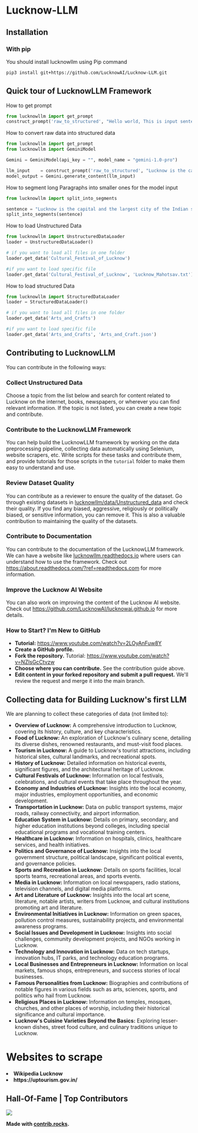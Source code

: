<h1>Lucknow-LLM</h1>

## Installation

### With pip

You should install lucknowllm using Pip command

```bash
pip3 install git+https://github.com/LucknowAI/Lucknow-LLM.git
```

## Quick tour of LucknowLLM Framework

How to get prompt

```python
from lucknowllm import get_prompt
construct_prompt('raw_to_structured', "Hello world, This is input sentence")
```

How to convert raw data into structured data

```python
from lucknowllm import get_prompt
from lucknowllm import GeminiModel

Gemini = GeminiModel(api_key = "", model_name = "gemini-1.0-pro")

llm_input    = construct_prompt('raw_to_structured', "Lucknow is the capital and the largest city of the Indian state of Uttar Pradesh and it is the administrative headquarters of the eponymous district and division.")
model_output = Gemini.generate_content(llm_input)
```

How to segment long Paragraphs into smaller ones for the model input

```python
from lucknowllm import split_into_segments

sentence = "Lucknow is the capital and the largest city of the Indian state of Uttar Pradesh and it is the administrative headquarters of the eponymous district and division."
split_into_segments(sentence)
```

How to load Unstructured Data

```python
from lucknowllm import UnstructuredDataLoader
loader = UnstructuredDataLoader()

# if you want to load all files in one folder
loader.get_data('Cultural_Festival_of_Lucknow')

#if you want to load specific file
loader.get_data('Cultural_Festival_of_Lucknow', 'Lucknow_Mahotsav.txt')
```

How to load structured Data

```python
from lucknowllm import StructuredDataLoader
loader = StructuredDataLoader()

# if you want to load all files in one folder
loader.get_data('Arts_and_Crafts')

#if you want to load specific file
loader.get_data('Arts_and_Crafts', 'Arts_and_Craft.json')
```

<h2>Contributing to LucknowLLM</h2>

<p>You can contribute in the following ways:</p>

<h3>Collect Unstructured Data</h3>
<p>Choose a topic from the list below and search for content related to Lucknow on the internet, books, newspapers, or wherever you can find relevant information. If the topic is not listed, you can create a new topic and contribute.</p>

<h3>Contribute to the LucknowLLM Framework</h3>
<p>You can help build the LucknowLLM framework by working on the data preprocessing pipeline, collecting data automatically using Selenium, website scrapers, etc. Write scripts for these tasks and contribute them, and provide tutorials for those scripts in the <code>tutorial</code> folder to make them easy to understand and use.</p>

<h3>Review Dataset Quality</h3>
<p>You can contribute as a reviewer to ensure the quality of the dataset. Go through existing datasets in <a href="https://github.com/LucknowAI/Lucknow-LLM/tree/main/lucknowllm/data/Unstructured_data">lucknowllm/data/Unstructured_data</a> and check their quality. If you find any biased, aggressive, religiously or politically biased, or sensitive information, you can remove it. This is also a valuable contribution to maintaining the quality of the datasets.</p>

<h3>Contribute to Documentation</h3>
<p>You can contribute to the documentation of the LucknowLLM framework. We can have a website like <a href="https://lucknowllm.readthedocs.io" target="_blank">lucknowllm.readthedocs.io</a> where users can understand how to use the framework. Check out <a href="https://about.readthedocs.com/?ref=readthedocs.com" target="_blank">https://about.readthedocs.com/?ref=readthedocs.com</a> for more information.</p>

<h3>Improve the Lucknow AI Website</h3>
<p>You can also work on improving the content of the Lucknow AI website. Check out <a href="https://github.com/LucknowAI/lucknowai.github.io" target="_blank">https://github.com/LucknowAI/lucknowai.github.io</a> for more details.</p>


### How to Start? I'm New to GitHub

- **Tutorial:** <a href="https://www.youtube.com/watch?v=2LOyAnFuw8Y" target="_blank">https://www.youtube.com/watch?v=2LOyAnFuw8Y</a>
- **Create a GitHub profile.**
- **Fork the repository.** Tutorial: <a href="https://www.youtube.com/watch?v=NZIsGcCtvzw" target="_blank">https://www.youtube.com/watch?v=NZIsGcCtvzw</a>
- **Choose where you can contribute.** See the contribution guide above.
- **Edit content in your forked repository and submit a pull request.** We'll review the request and merge it into the main branch.

## Collecting data for Building Lucknow's first LLM

We are planning to collect these categories of data (not limited to):</p>

<ul>

  <li><strong>Overview of Lucknow:</strong> A comprehensive introduction to Lucknow, covering its history, culture, and key characteristics.</li>
  <li><strong>Food of Lucknow:</strong> An exploration of Lucknow's culinary scene, detailing its diverse dishes, renowned restaurants, and must-visit food places.</li>
  <li><strong>Tourism in Lucknow:</strong> A guide to Lucknow's tourist attractions, including historical sites, cultural landmarks, and recreational spots.</li>
  
  <li><strong>History of Lucknow:</strong> Detailed information on historical events, significant figures, and the architectural heritage of Lucknow.</li>

  <li><strong>Cultural Festivals of Lucknow:</strong> Information on local festivals, celebrations, and cultural events that take place throughout the year.</li>

  <li><strong>Economy and Industries of Lucknow:</strong> Insights into the local economy, major industries, employment opportunities, and economic development.</li>

  <li><strong>Transportation in Lucknow:</strong> Data on public transport systems, major roads, railway connectivity, and airport information.</li>

  <li><strong>Education System in Lucknow:</strong> Details on primary, secondary, and higher education institutions beyond colleges, including special educational programs and vocational training centers.</li>

  <li><strong>Healthcare in Lucknow:</strong> Information on hospitals, clinics, healthcare services, and health initiatives.</li>

  <li><strong>Politics and Governance of Lucknow:</strong> Insights into the local government structure, political landscape, significant political events, and governance policies.</li>

  <li><strong>Sports and Recreation in Lucknow:</strong> Details on sports facilities, local sports teams, recreational areas, and sports events.</li>

  <li><strong>Media in Lucknow:</strong> Information on local newspapers, radio stations, television channels, and digital media platforms.</li>

  <li><strong>Art and Literature of Lucknow:</strong> Insights into the local art scene, literature, notable artists, writers from Lucknow, and cultural institutions promoting art and literature.</li>

  <li><strong>Environmental Initiatives in Lucknow:</strong> Information on green spaces, pollution control measures, sustainability projects, and environmental awareness programs.</li>

  <li><strong>Social Issues and Development in Lucknow:</strong> Insights into social challenges, community development projects, and NGOs working in Lucknow.</li>

  <li><strong>Technology and Innovation in Lucknow:</strong> Data on tech startups, innovation hubs, IT parks, and technology education programs.</li>

  <li><strong>Local Businesses and Entrepreneurs in Lucknow:</strong> Information on local markets, famous shops, entrepreneurs, and success stories of local businesses.</li>

  <li><strong>Famous Personalities from Lucknow:</strong> Biographies and contributions of notable figures in various fields such as arts, sciences, sports, and politics who hail from Lucknow.</li>

  <li><strong>Religious Places in Lucknow:</strong> Information on temples, mosques, churches, and other places of worship, including their historical significance and cultural importance.</li>

  <li><strong>Lucknow's Cuisine Varieties Beyond the Basics:</strong> Exploring lesser-known dishes, street food culture, and culinary traditions unique to Lucknow.</li>
</ul>


# Websites to scrape

<li><strong>Wikipedia Lucknow</li>
<li><strong>https://uptourism.gov.in/</li>


## Hall-Of-Fame | Top Contributors

<a href="https://github.com/LucknowAI/Lucknow-LLM-data/graphs/contributors">
  <img src="https://contrib.rocks/image?repo=LucknowAI/Lucknow-LLM-data" />
</a>

Made with [contrib.rocks](https://contrib.rocks).
